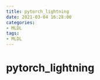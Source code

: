 ```yaml
---
title: pytorch_lightning
date: 2021-03-04 16:28:00
categories:
- MLDL
tags:
- MLDL
---
```


# pytorch_lightning

